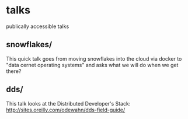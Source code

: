# talks

publically accessible talks

## snowflakes/
This quick talk goes from moving snowflakes into the cloud via docker to "data
cernet operating systems" and asks what we will do when we get there?

## dds/
This talk looks at the Distributed Developer's Stack:
http://sites.oreilly.com/odewahn/dds-field-guide/

